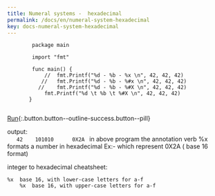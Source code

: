 ```yaml
---
title: Numeral systems -  hexadecimal
permalink: /docs/en/numeral-system-hexadecimal
key: docs-numeral-system-hexadecimal
---
```


```
        package main

        import "fmt"

        func main() {
	        //	fmt.Printf("%d - %b - %x \n", 42, 42, 42)
	       //	fmt.Printf("%d - %b - %#x \n", 42, 42, 42)
	      //	fmt.Printf("%d - %b - %#X \n", 42, 42, 42)
	        fmt.Printf("%d \t %b \t %#X \n", 42, 42, 42)
       }
 
 ```
 [Run](ttps://play.golang.org/p/4vWR8_1Df3S){:.button.button--outline-success.button--pill}


 output:      
    ```   
       42 	 101010 	 0X2A 
    ```
in above program the annotation verb %x formats a number in hexadecimal  Ex:- which represent 0X2A   ( base 16 format)

integer to hexadecimal cheatsheet:


	%x	base 16, with lower-case letters for a-f
        %x	base 16, with upper-case letters for a-f
